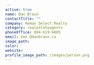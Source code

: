 ```yaml
---
active: true
name: Dan Braun
contactTitle: ""
company: Remax Select Realty
category: realestateagents
phoneOffice: 604-619-6005
email: dan @danbraun.ca
image_path:
color:
website:
profile_image_path: /images/person.png
---
```

